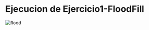 # Ejecucion de Ejercicio1-FloodFill
![flood](https://github.com/JEstebanSanti/ESDAT-JORGE-SANTI/assets/78988823/f127da27-803c-4005-9354-870cc4104a3c)
